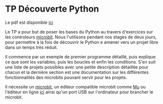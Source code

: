 # TP Découverte Python

Le pdf est disponible
[ici](https://github.com/prologin/gcc-resources/blob/gh-pages/01_decouverte_micropython.pdf)

Le TP a pour but de poser les bases du Python au travers d'exercices sur les
controleurs [microbit](https://microbit.org/). Nous l'utilisons pendant nos
stages de deux jours, pour permettre à la fois de découvrir le Python e
amener vers un projet libre dans un temps très réduit.

Il commence par un exemple de premier programme détaillé, puis explique ce que
sont les variables, puis les boucles et enfin les conditions. S'en suit une
liste de projets possibles avec une petite description détaillée pour chacun et
la dernière section est une documentation sur les différentes fonctionnalités
des microbits pouvant servir pour les projets.

Il nécessite un [microbit](https://microbit.org/), un éditeur compatible
microbit comme [Mu](https://codewith.mu/) ou l'éditeur en ligne
[ici](https://python.microbit.org/v/2.0) ainsi qu'un port USB sur l'ordinateur
pour brancher le microbit.
